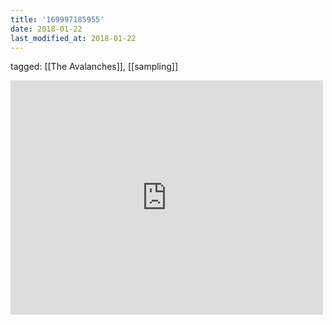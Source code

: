```yaml
---
title: '169997185955'
date: 2018-01-22
last_modified_at: 2018-01-22
---
```

tagged: [[The Avalanches]], [[sampling]]
<iframe allow="accelerometer; autoplay; clipboard-write; encrypted-media; gyroscope; picture-in-picture" allowfullscreen="" frameborder="0" height="375" id="youtube_iframe" src="https://www.youtube.com/embed/U8BWBn26bX0?feature=oembed&amp;enablejsapi=1&amp;origin=https://safe.txmblr.com&amp;wmode=opaque" width="500"></iframe>